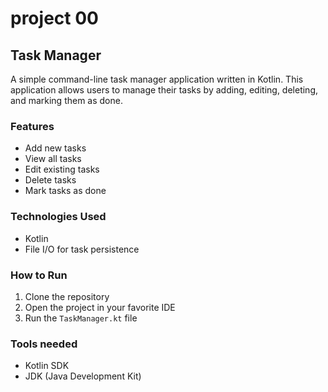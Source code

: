 # project 00

## Task Manager

A simple command-line task manager application written in Kotlin. This application allows users to manage their tasks by adding, editing, deleting, and marking them as done.

### Features

- Add new tasks
- View all tasks
- Edit existing tasks
- Delete tasks
- Mark tasks as done

### Technologies Used

- Kotlin
- File I/O for task persistence

### How to Run

1. Clone the repository
2. Open the project in your favorite IDE
3. Run the `TaskManager.kt` file

### Tools needed

- Kotlin SDK
- JDK (Java Development Kit)
